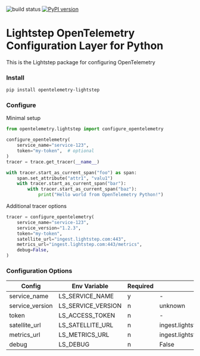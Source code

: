 ![build status](https://github.com/lightstep/opentelemetry-python/workflows/build/badge.svg) [![PyPI version](https://badge.fury.io/py/opentelemetry-lightstep.svg)](https://badge.fury.io/py/opentelemetry-lightstep)

# Lightstep OpenTelemetry Configuration Layer for Python

This is the Lightstep package for configuring OpenTelemetry

### Install

```bash
pip install opentelemetry-lightstep
```

### Configure

Minimal setup

```python
from opentelemetry.lightstep import configure_opentelemetry

configure_opentelemetry(
    service_name="service-123",
    token="my-token",  # optional
)
tracer = trace.get_tracer(__name__)

with tracer.start_as_current_span("foo") as span:
    span.set_attribute("attr1", "valu1")
    with tracer.start_as_current_span("bar"):
        with tracer.start_as_current_span("baz"):
            print("Hello world from OpenTelemetry Python!")

```

Additional tracer options

```python
tracer = configure_opentelemetry(
    service_name="service-123",
    service_version="1.2.3",
    token="my-token",
    satellite_url="ingest.lightstep.com:443",
    metrics_url="ingest.lightstep.com:443/metrics",
    debug=False,
)

```

### Configuration Options

|Config|Env Variable|Required|Default|
|------|------------|--------|-------|
|service_name|LS_SERVICE_NAME|y|-|
|service_version|LS_SERVICE_VERSION|n|unknown|
|token|LS_ACCESS_TOKEN|n|-|
|satellite_url|LS_SATELLITE_URL|n|ingest.lightstep.com:443|
|metrics_url|LS_METRICS_URL|n|ingest.lightstep.com:443/metrics|
|debug|LS_DEBUG|n|False|
